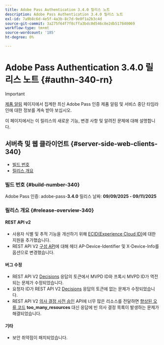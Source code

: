 ```yaml
---
title: Adobe Pass Authentication 3.4.0 릴리스 노트
description: Adobe Pass Authentication 3.4.0 릴리스 노트
exl-id: 7a9b8c6d-4e5f-4a3b-8c7d-9e0f1a2b3c4d
source-git-commit: 3a275f64f7f8cffa3bdc0d546c8e2db517840069
workflow-type: tm+mt
source-wordcount: '185'
ht-degree: 0%

---
```


# Adobe Pass Authentication 3.4.0 릴리스 노트 {#authn-340-rn}

>[!IMPORTANT]
>
> [제품 알림](/help/authentication/product-announcements.md) 페이지에서 집계한 최신 Adobe Pass 인증 제품 알림 및 서비스 중단 타임라인에 대한 정보를 계속 받아 보십시오.

이 페이지에서는 이 릴리스의 새로운 기능, 변경 사항 및 알려진 문제에 대해 설명합니다.

## 서버측 및 웹 클라이언트 {#server-side-web-clients-340}

* [빌드 번호](#build-number-340)
* [릴리스 개요](#release-overview-340)

### 빌드 번호 {#build-number-340}

Adobe Pass 인증: adobe-pass-**3.4.0**
릴리스 날짜: **09/09/2025 - 09/11/2025**

### 릴리스 개요 {#release-overview-340}

#### REST API v2

* 사용자 식별 및 추적 기능을 개선하기 위해 [ECID(Experience Cloud ID)](/help/authentication/integration-guide-programmers/rest-apis/rest-api-v2/appendix/headers/rest-api-v2-appendix-headers-ap-visitor-identifier.md)에 대한 지원을 추가했습니다.
* REST API V2 [구성 API](/help/authentication/integration-guide-programmers/rest-apis/rest-api-v2/apis/configuration-apis/rest-api-v2-configuration-apis-retrieve-configuration-for-specific-service-provider.md)에 대해 헤더 AP-Device-Identifier 및 X-Device-Info를 옵션으로 변경했습니다.

#### 버그 수정

* REST API V2 [Decisions](/help/authentication/integration-guide-programmers/rest-apis/rest-api-v2/apis/decisions-apis/rest-api-v2-decisions-apis-retrieve-authorization-decisions-using-specific-mvpd.md) 응답의 토큰에서 MVPD ID와 프록시 MVPD ID가 역전되는 문제가 수정되었습니다.
* 요청자 ID가 REST API V2 [Decisions](/help/authentication/integration-guide-programmers/rest-apis/rest-api-v2/apis/decisions-apis/rest-api-v2-decisions-apis-retrieve-authorization-decisions-using-specific-mvpd.md) 응답의 토큰에 없는 문제가 수정되었습니다.
* REST API V2 [의사 결정 사전 승인](/help/authentication/integration-guide-programmers/rest-apis/rest-api-v2/apis/decisions-apis/rest-api-v2-decisions-apis-retrieve-preauthorization-decisions-using-specific-mvpd.md) API에 너무 많은 리소스를 전달하면 [향상된 오류 코드](/help/authentication/integration-guide-programmers/features-standard/error-reporting/enhanced-error-codes.md) **too_many_resources** 대신 응답에 빈 의사 결정 목록이 발생하는 문제가 해결되었습니다.

#### 기타

* 보안 취약점이 패치되었습니다.